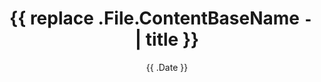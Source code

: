 ---
date: '{{ .Date }}'
draft: true
title: '{{ replace .File.ContentBaseName `-` ` ` | title }}'
layout: ""
thumbnail: ""
external_Links: false
youtube: ""
github: ""
demo: ""
tags: 
    - 
categories: 
    -
---